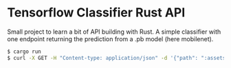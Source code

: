 # Tensorflow Classifier Rust API

Small project to learn a bit of API building with Rust. A simple classifier with one endpoint returning the prediction from a .pb model (here mobilenet).

```bash
$ cargo run 
$ curl -X GET -H "Content-type: application/json" -d '{"path": ":assets/dog.jpg"}' http://localhost:9090/classes
```